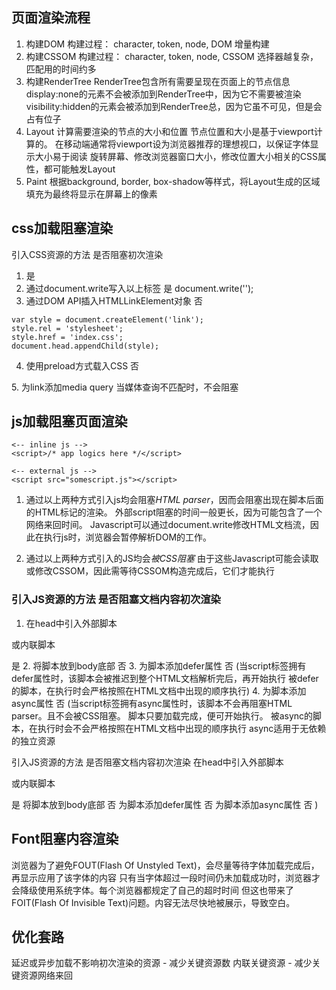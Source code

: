 ## 页面渲染流程
1. 构建DOM
构建过程：                character, token, node, DOM
增量构建
2. 构建CSSOM
构建过程：                   character, token, node, CSSOM
选择器越复杂，匹配用的时间约多
3. 构建RenderTree
RenderTree包含所有需要呈现在页面上的节点信息
display:none的元素不会被添加到RenderTree中，因为它不需要被渲染
visibility:hidden的元素会被添加到RenderTree总，因为它虽不可见，但是会占有位子
4. Layout
计算需要渲染的节点的大小和位置
节点位置和大小是基于viewport计算的。
在移动端通常将viewport设为浏览器推荐的理想视口，以保证字体显示大小易于阅读
旋转屏幕、修改浏览器窗口大小，修改位置大小相关的CSS属性，都可能触发Layout
5. Paint
根据background, border, box-shadow等样式，将Layout生成的区域填充为最终将显示在屏幕上的像素

## css加载阻塞渲染

引入CSS资源的方法	是否阻塞初次渲染
1. <link rel="stylesheet" href="index.css" />	是
2. 通过document.write写入以上标签	是
 document.write('<link ref="stylesheet" href="index.css" />');
3. 通过DOM API插入HTMLLinkElement对象	否
```
var style = document.createElement('link');
style.rel = 'stylesheet';
style.href = 'index.css';
document.head.appendChild(style);
```
4. 使用preload方式载入CSS	否
<link rel="preload" href="index_print.css" as="style" onload="this.rel='stylesheet'">
5. 为link添加media query	当媒体查询不匹配时，不会阻塞

## js加载阻塞页面渲染
```
<-- inline js -->
<script>/* app logics here */</script>

<-- external js -->
<script src="somescript.js"></script>
```
1. 通过以上两种方式引入js均会阻塞*HTML parser*，因而会阻塞出现在脚本后面的HTML标记的渲染。
外部script阻塞的时间一般更长，因为可能包含了一个网络来回时间。
Javascript可以通过document.write修改HTML文档流，因此在执行js时，浏览器会暂停解析DOM的工作。

2. 通过以上两种方式引入的JS均会*被CSS阻塞*
由于这些Javascript可能会读取或修改CSSOM，因此需等待CSSOM构造完成后，它们才能执行


### 引入JS资源的方法	是否阻塞文档内容初次渲染
1. 在head中引入外部脚本
<script src="index.js"></script>
或内联脚本
<script>/* app logics */</script>
是
2. 将脚本放到body底部	否
3. 为脚本添加defer属性	否
(当script标签拥有defer属性时，该脚本会被推迟到整个HTML文档解析完后，再开始执行
被defer的脚本，在执行时会严格按照在HTML文档中出现的顺序执行)
4. 为脚本添加async属性	否
(当script标签拥有async属性时，该脚本不会再阻塞HTML parser。且不会被CSS阻塞。
脚本只要加载完成，便可开始执行。
被async的脚本，在执行时会不会严格按照在HTML文档中出现的顺序执行
async适用于无依赖的独立资源

引入JS资源的方法	是否阻塞文档内容初次渲染
在head中引入外部脚本
<script src="index.js"></script>
或内联脚本
<script>/* app logics */</script>
是
将脚本放到body底部	否
为脚本添加defer属性	否
为脚本添加async属性	否
)

## Font阻塞内容渲染
浏览器为了避免FOUT(Flash Of Unstyled Text)，会尽量等待字体加载完成后，再显示应用了该字体的内容
只有当字体超过一段时间仍未加载成功时，浏览器才会降级使用系统字体。每个浏览器都规定了自己的超时时间
但这也带来了FOIT(Flash Of Invisible Text)问题。内容无法尽快地被展示，导致空白。

## 优化套路
延迟或异步加载不影响初次渲染的资源 - 减少关键资源数
内联关键资源 - 减少关键资源网络来回